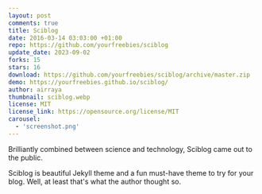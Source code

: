```yaml
---
layout: post
comments: true
title: Sciblog
date: 2016-03-14 03:03:00 +01:00
repo: https://github.com/yourfreebies/sciblog
update_date: 2023-09-02
forks: 15
stars: 16
download: https://github.com/yourfreebies/sciblog/archive/master.zip
demo: https://yourfreebies.github.io/sciblog/
author: airraya
thumbnail: sciblog.webp
license: MIT
license_link: https://opensource.org/license/MIT
carousel:
  - 'screenshot.png'
---
```


Brilliantly combined between science and technology, Sciblog came out to the public.

Sciblog is beautiful Jekyll theme and a fun must-have theme to try for your blog. Well, at least that's what the author thought so.
